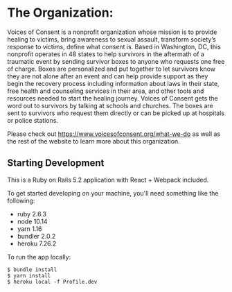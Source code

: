 # The Organization:

Voices of Consent is a nonprofit organization whose mission is to provide healing to victims, bring awareness to sexual assault, transform society’s response to victims, define what consent is. Based in Washington, DC, this nonprofit operates in 48 states to help survivors in the aftermath of a traumatic event by sending survivor boxes to anyone who requests one free of charge. Boxes are personalized and put together to let survivors know they are not alone after an event and can help provide support as they begin the recovery process including information about laws in their state, free health and counseling services in their area, and other tools and resources needed to start the healing journey. Voices of Consent gets the word out to survivors by talking at schools and churches. The boxes are sent to survivors who request them directly or can be picked up at hospitals or police stations.

Please check out https://www.voicesofconsent.org/what-we-do as well as the rest of the website to learn more about this organization.



## Starting Development

This is a Ruby on Rails 5.2 application with React + Webpack included.

To get started developing on your machine, you'll need something like the following:

* ruby 2.6.3
* node 10.14
* yarn 1.16
* bundler 2.0.2
* heroku 7.26.2

To run the app locally:

```
$ bundle install
$ yarn install
$ heroku local -f Profile.dev
```

